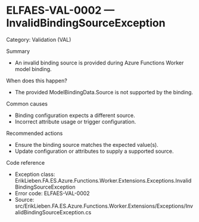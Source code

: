 # ELFAES-VAL-0002 — InvalidBindingSourceException

Category: Validation (VAL)

Summary
- An invalid binding source is provided during Azure Functions Worker model binding.

When does this happen?
- The provided ModelBindingData.Source is not supported by the binding.

Common causes
- Binding configuration expects a different source.
- Incorrect attribute usage or trigger configuration.

Recommended actions
- Ensure the binding source matches the expected value(s).
- Update configuration or attributes to supply a supported source.

Code reference
- Exception class: ErikLieben.FA.ES.Azure.Functions.Worker.Extensions.Exceptions.InvalidBindingSourceException
- Error code: ELFAES-VAL-0002
- Source: src/ErikLieben.FA.ES.Azure.Functions.Worker.Extensions/Exceptions/InvalidBindingSourceException.cs
